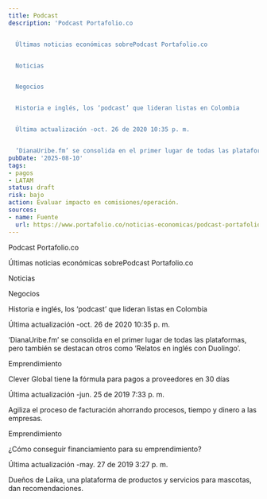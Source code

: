 ```yaml
---
title: Podcast
description: 'Podcast Portafolio.co


  Últimas noticias económicas sobrePodcast Portafolio.co


  Noticias


  Negocios


  Historia e inglés, los ‘podcast’ que lideran listas en Colombia


  Última actualización -oct. 26 de 2020 10:35 p. m.


  ‘DianaUribe.fm’ se consolida en el primer lugar de todas las plataformas, pero tambié...'
pubDate: '2025-08-10'
tags:
- pagos
- LATAM
status: draft
risk: bajo
action: Evaluar impacto en comisiones/operación.
sources:
- name: Fuente
  url: https://www.portafolio.co/noticias-economicas/podcast-portafolio-co
---
```

Podcast Portafolio.co

Últimas noticias económicas sobrePodcast Portafolio.co

Noticias

Negocios

Historia e inglés, los ‘podcast’ que lideran listas en Colombia

Última actualización -oct. 26 de 2020 10:35 p. m.

‘DianaUribe.fm’ se consolida en el primer lugar de todas las plataformas, pero también se destacan otros como ‘Relatos en inglés con Duolingo’.

Emprendimiento

Clever Global tiene la fórmula para pagos a proveedores en 30 días

Última actualización -jun. 25 de 2019 7:33 p. m.

Agiliza el proceso de facturación ahorrando procesos, tiempo y dinero a las empresas.

Emprendimiento

¿Cómo conseguir financiamiento para su emprendimiento?

Última actualización -may. 27 de 2019 3:27 p. m.

Dueños de Laika, una plataforma de productos y servicios para mascotas, dan recomendaciones.
